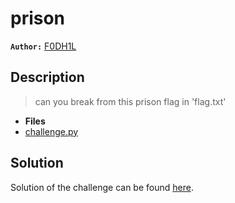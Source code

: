 # prison

**`Author:`** [F0DH1L](https://github.com/fodhil-ben)

## Description

  > can you break from this prison
  > flag in 'flag.txt'

- **Files** 
- [challenge.py](./challenge/challenge.py) 

## Solution

Solution of the challenge can be found [here](solution/).

